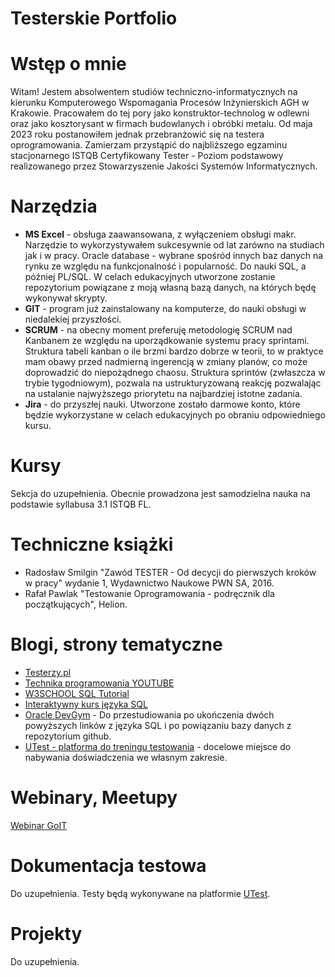 # Testerskie Portfolio

# Wstęp o mnie
Witam!
Jestem absolwentem studiów techniczno-informatycznych na kierunku Komputerowego Wspomagania Procesów Inżynierskich AGH w Krakowie. Pracowałem do tej pory jako konstruktor-technolog w odlewni oraz jako kosztorysant w firmach budowlanych i obróbki metalu. Od maja 2023 roku postanowiłem jednak przebranżowić się na testera oprogramowania. Zamierzam przystąpić do najbliższego egzaminu stacjonarnego ISTQB Certyfikowany Tester - Poziom podstawowy realizowanego przez Stowarzyszenie Jakości Systemów Informatycznych.
# Narzędzia
* **MS Excel** - obsługa zaawansowana, z wyłączeniem obsługi makr. Narzędzie to wykorzystywałem sukcesywnie od lat zarówno na studiach jak i w pracy.
Oracle database - wybrane spośród innych baz danych na rynku ze względu na funkcjonalność i popularność. Do nauki SQL, a później PL/SQL. W celach edukacyjnych utworzone zostanie repozytorium powiązane z moją własną bazą danych, na których będę wykonywał skrypty.
* **GIT** - program już zainstalowany na komputerze, do nauki obsługi w niedalekiej przyszłości.
* **SCRUM** - na obecny moment preferuję metodologię SCRUM nad Kanbanem ze względu na uporządkowanie systemu pracy sprintami. Struktura tabeli kanban o ile brzmi bardzo dobrze w teorii, to w praktyce mam obawy przed nadmierną ingerencją w zmiany planów, co może doprowadzić do niepożądnego chaosu. Struktura sprintów (zwłaszcza w trybie tygodniowym), pozwala na ustrukturyzowaną reakcję pozwalając na ustalanie najwyższego priorytetu na najbardziej istotne zadania.
* **Jira** - do przyszłej nauki. Utworzone zostało darmowe konto, które będzie wykorzystane w celach edukacyjnych po obraniu odpowiedniego kursu.
# Kursy
Sekcja do uzupełnienia. Obecnie prowadzona jest samodzielna nauka na podstawie syllabusa 3.1 ISTQB FL.
# Techniczne książki
* Radosław Smilgin "Zawód TESTER - Od decycji do pierwszych kroków w pracy" wydanie 1, Wydawnictwo Naukowe PWN SA, 2016.
* Rafał Pawlak "Testowanie Oprogramowania - podręcznik dla początkujących", Helion.
# Blogi, strony tematyczne
* [Testerzy.pl](https://testerzy.pl/)
* [Technika programowania YOUTUBE](https://www.youtube.com/@TechnikaProgramowania)
* [W3SCHOOL SQL Tutorial](https://www.w3schools.com/sql/)
* [Interaktywny kurs języka SQL](https://brasil.cel.agh.edu.pl/~11smdrobniak/intro.html)
* [Oracle DevGym](https://devgym.oracle.com/pls/apex/f?p=10001:20011::::20011::) - Do przestudiowania po ukończenia dwóch powyższych linków z języka SQL i po powiązaniu bazy danych z repozytorium github.
* [UTest - platforma do treningu testowania](https://utest.com/about-us) - docelowe miejsce do nabywania doświadczenia we własnym zakresie.
# Webinary, Meetupy
[Webinar GoIT](https://w.goit.global/pl/?utm_source=google&utm_medium=cpc&utm_campaign=20210975415&utm_term=149250736786|660259163913||goit%20webinar&gad=1&gclid=Cj0KCQjwj_ajBhCqARIsAA37s0xGVdJP7670mJRVtXR3Q-5OrDd926rzp8Yd_ep_N5NUwmJ_gsUn98kaAiqmEALw_wcB)
# Dokumentacja testowa
Do uzupełnienia. Testy będą wykonywane na platformie [UTest](https://utest.com/about-us).
# Projekty
Do uzupełnienia.

